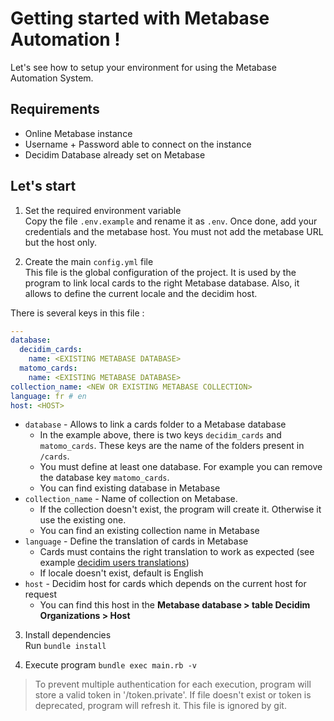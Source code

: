 # Getting started with Metabase Automation !

Let's see how to setup your environment for using the Metabase Automation System.

## Requirements

* Online Metabase instance
* Username + Password able to connect on the instance
* Decidim Database already set on Metabase

## Let's start

1. Set the required environment variable  
Copy the file `.env.example` and rename it as `.env`. Once done, add your credentials and the metabase host. You must not add the metabase URL but the host only.

2. Create the main `config.yml` file  
This file is the global configuration of the project. It is used by the program to link local cards to the right Metabase database. Also, it allows to define the current locale and the decidim host.  

There is several keys in this file : 
```yaml
---
database:
  decidim_cards:
    name: <EXISTING METABASE DATABASE>
  matomo_cards:
    name: <EXISTING METABASE DATABASE>
collection_name: <NEW OR EXISTING METABASE COLLECTION>
language: fr # en
host: <HOST>
```
* `database` - Allows to link a cards folder to a Metabase database
  * In the example above, there is two keys `decidim_cards` and `matomo_cards`. These keys are the name of the folders present in `/cards`.
  * You must define at least one database. For example you can remove the database key `matomo_cards`.
  * You can find existing database in Metabase
* `collection_name` - Name of collection on Metabase.
  * If the collection doesn't exist, the program will create it. Otherwise it use the existing one.
  * You can find an existing collection name in Metabase
* `language` - Define the translation of cards in Metabase
  * Cards must contains the right translation to work as expected (see example [decidim users translations](../cards/decidim_cards/users/locales/en.yml))
  * If locale doesn't exist, default is English
* `host` - Decidim host for cards which depends on the current host for request
  * You can find this host in the __Metabase database > table Decidim Organizations > Host__

3. Install dependencies  
Run `bundle install`

4. Execute program
`bundle exec main.rb -v`

> To prevent multiple authentication for each execution, program will store a valid token in '/token.private'. If file doesn't exist or token is deprecated, program will refresh it. This file is ignored by git.  
